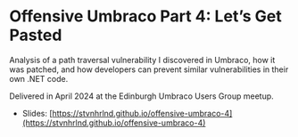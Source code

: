 # Offensive Umbraco Part 4: Let’s Get Pasted

Analysis of a path traversal vulnerability I discovered in Umbraco, how it was patched, and how developers can prevent similar vulnerabilities in their own .NET code.

Delivered in April 2024 at the Edinburgh Umbraco Users Group meetup.

- Slides: [https://stvnhrlnd.github.io/offensive-umbraco-4](https://stvnhrlnd.github.io/offensive-umbraco-4)
